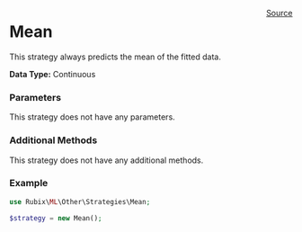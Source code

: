 <span style="float:right;"><a href="https://github.com/RubixML/RubixML/blob/master/src/Other/Strategies/Mean.php">Source</a></span>

# Mean
This strategy always predicts the mean of the fitted data.

**Data Type:** Continuous

### Parameters
This strategy does not have any parameters.

### Additional Methods
This strategy does not have any additional methods.

### Example
```php
use Rubix\ML\Other\Strategies\Mean;

$strategy = new Mean();
```
